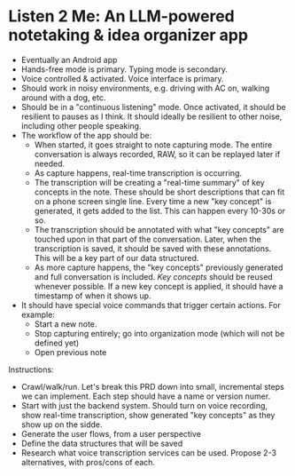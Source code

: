 # Listen 2 Me: An LLM-powered notetaking & idea organizer app

* Eventually an Android app
* Hands-free mode is primary. Typing mode is secondary.
* Voice controlled & activated. Voice interface is primary.
* Should work in noisy environments, e.g. driving with AC on, walking around with a dog, etc.
* Should be in a "continuous listening" mode. Once activated, it should be resilient to pauses as I think. It should ideally be resilient to other noise, including other people speaking. 
* The workflow of the app should be:
    * When started, it goes straight to note capturing mode. The entire conversation is always recorded, RAW, so it can be replayed later if needed.
    * As capture happens, real-time transcription is occurring. 
    * The transcription will be creating a "real-time summary" of key concepts in the note. These should be short descriptions that can fit on a phone screen single line. Every time a new "key concept" is generated, it gets added to the list. This can happen every 10-30s or so.
    * The transcription should be annotated with what "key concepts" are touched upon in that part of the conversation. Later, when the transcription is saved, it should be saved with these annotations. This will be a key part of our data structured.
    * As more capture happens, the "key concepts" previously generated and full conversation is included. *Key concepts* should be reused whenever possible. If a new key concept is applied, it should have a timestamp of when it shows up.
* It should have special voice commands that trigger certain actions. For example:
    * Start a new note. 
    * Stop capturing entirely; go into organization mode (which will not be defined yet)
    * Open previous note


Instructions:
* Crawl/walk/run. Let's break this PRD down into small, incremental steps we can implement. Each step should have a name or version numer.
* Start with just the backend system. Should turn on voice recording, show real-time transcription, show generated "key concepts" as they show up on the sidde.
* Generate the user flows, from a user perspective
* Define the data structures that will be saved
* Research what voice transcription services can be used. Propose 2-3 alternatives, with pros/cons of each.